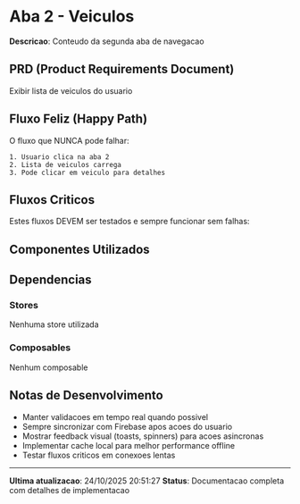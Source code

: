 ﻿# Aba 2 - Veiculos

**Descricao**: Conteudo da segunda aba de navegacao

## PRD (Product Requirements Document)

Exibir lista de veiculos do usuario

## Fluxo Feliz (Happy Path)

O fluxo que NUNCA pode falhar:

```
1. Usuario clica na aba 2
2. Lista de veiculos carrega
3. Pode clicar em veiculo para detalhes
```

## Fluxos Criticos

Estes fluxos DEVEM ser testados e sempre funcionar sem falhas:



## Componentes Utilizados



## Dependencias

### Stores
Nenhuma store utilizada

### Composables
Nenhum composable

## Notas de Desenvolvimento

- Manter validacoes em tempo real quando possivel
- Sempre sincronizar com Firebase apos acoes do usuario
- Mostrar feedback visual (toasts, spinners) para acoes asincronas
- Implementar cache local para melhor performance offline
- Testar fluxos criticos em conexoes lentas

---

**Ultima atualizacao**: 24/10/2025 20:51:27
**Status**: Documentacao completa com detalhes de implementacao

